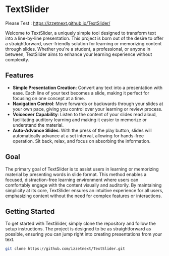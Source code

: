 # TextSlider

Please Test : https://izzetnext.github.io/TextSlider/

Welcome to TextSlider, a uniquely simple tool designed to transform text into a line-by-line presentation. This project is born out of the desire to offer a straightforward, user-friendly solution for learning or memorizing content through slides. Whether you're a student, a professional, or anyone in between, TextSlider aims to enhance your learning experience without complexity.

## Features

- **Simple Presentation Creation**: Convert any text into a presentation with ease. Each line of your text becomes a slide, making it perfect for focusing on one concept at a time.
- **Navigation Control**: Move forwards or backwards through your slides at your own pace, giving you control over your learning or review process.
- **Voiceover Capability**: Listen to the content of your slides read aloud, facilitating auditory learning and making it easier to memorize or understand the material.
- **Auto-Advance Slides**: With the press of the play button, slides will automatically advance at a set interval, allowing for hands-free operation. Sit back, relax, and focus on absorbing the information.

## Goal

The primary goal of TextSlider is to assist users in learning or memorizing material by presenting words in slide format. This method enables a focused, distraction-free learning environment where users can comfortably engage with the content visually and auditorily. By maintaining simplicity at its core, TextSlider ensures an intuitive experience for all users, emphasizing content without the need for complex features or interactions.

## Getting Started

To get started with TextSlider, simply clone the repository and follow the setup instructions. The project is designed to be as straightforward as possible, ensuring you can jump right into creating presentations from your text.

```bash
git clone https://github.com/izzetnext/TextSlider.git





